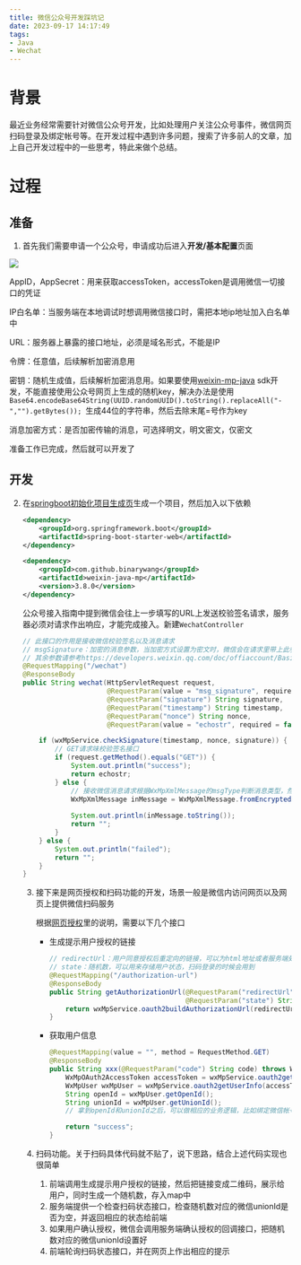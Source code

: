 ```yaml
---
title: 微信公众号开发踩坑记
date: 2023-09-17 14:17:49
tags:
- Java
- Wechat
---
```


# 背景
最近业务经常需要针对微信公众号开发，比如处理用户关注公众号事件，微信网页扫码登录及绑定帐号等。在开发过程中遇到许多问题，搜索了许多前人的文章，加上自己开发过程中的一些思考，特此来做个总结。
<!--more-->
# 过程

## 准备

1. 首先我们需要申请一个公众号，申请成功后进入**开发/基本配置**页面

![](img1.png)

AppID，AppSecret：用来获取accessToken，accessToken是调用微信一切接口的凭证

IP白名单：当服务端在本地调试时想调用微信接口时，需把本地ip地址加入白名单中

URL：服务器上暴露的接口地址，必须是域名形式，不能是IP

令牌：任意值，后续解析加密消息用

密钥：随机生成值，后续解析加密消息用。如果要使用[weixin-mp-java](https://github.com/Wechat-Group/WxJava) sdk开发，不能直接使用公众号网页上生成的随机key，解决办法是使用`Base64.encodeBase64String(UUID.randomUUID().toString().replaceAll("-","").getBytes()); `生成44位的字符串，然后去除末尾=号作为key

消息加密方式：是否加密传输的消息，可选择明文，明文密文，仅密文

准备工作已完成，然后就可以开发了

## 开发

2. 在[springboot初始化项目生成页](https://start.spring.io/)生成一个项目，然后加入以下依赖

   ```xml
   <dependency>
       <groupId>org.springframework.boot</groupId>
       <artifactId>spring-boot-starter-web</artifactId>
   </dependency>
   
   <dependency>
       <groupId>com.github.binarywang</groupId>
       <artifactId>weixin-java-mp</artifactId>
       <version>3.8.0</version>
   </dependency>
   ```

   公众号接入指南中提到微信会往上一步填写的URL上发送校验签名请求，服务器必须对请求作出响应，才能完成接入。新建`WechatController`

   ```java
   // 此接口的作用是接收微信校验签名以及消息请求
   // msgSignature：加密的消息参数，当加密方式设置为密文时，微信会在请求里带上此参数
   // 其余参数请参考https://developers.weixin.qq.com/doc/offiaccount/Basic_Information/Access_Overview.html接入指南
   @RequestMapping("/wechat")
   @ResponseBody
   public String wechat(HttpServletRequest request,
                        @RequestParam(value = "msg_signature", required = false) String msgSignature,
                        @RequestParam("signature") String signature,
                        @RequestParam("timestamp") String timestamp,
                        @RequestParam("nonce") String nonce,
                        @RequestParam(value = "echostr", required = false) String echostr) throws IOException {
   
       if (wxMpService.checkSignature(timestamp, nonce, signature)) {
           // GET请求味校验签名接口
           if (request.getMethod().equals("GET")) {
               System.out.println("success");
               return echostr;
           } else {
               // 接收微信消息请求根据WxMpXmlMessage的msgType判断消息类型，然后根据类型处理相应业务逻辑
               WxMpXmlMessage inMessage = WxMpXmlMessage.fromEncryptedXml(request.getInputStream(), wxMpConfigStorage,
                                                                          timestamp, nonce, msgSignature);
               System.out.println(inMessage.toString());
               return "";
           }
       } else {
           System.out.println("failed");
           return "";
       }
   }
   ```

   3. 接下来是网页授权和扫码功能的开发，场景一般是微信内访问网页以及网页上提供微信扫码服务

      根据[网页授权](https://developers.weixin.qq.com/doc/offiaccount/OA_Web_Apps/Wechat_webpage_authorization.html)里的说明，需要以下几个接口

      - 生成提示用户授权的链接

        ```java
        // redirectUrl：用户同意授权后重定向的链接，可以为html地址或者服务端处理后续业务接口，重定向链接中会携带code，作为获取accessToken的凭据
        // state：随机数，可以用来存储用户状态，扫码登录的时候会用到
        @RequestMapping("/authorization-url")
        @ResponseBody
        public String getAuthorizationUrl(@RequestParam("redirectUrl") String redirectUrl,
        								  @RequestParam("state") String state) {
            return wxMpService.oauth2buildAuthorizationUrl(redirectUrl, "snsapi_userinfo", state);
        }
        ```

      - 获取用户信息

        ```java
        @RequestMapping(value = "", method = RequestMethod.GET)
        @ResponseBody
        public String xxx(@RequestParam("code") String code) throws WxErrorException {
            WxMpOAuth2AccessToken accessToken = wxMpService.oauth2getAccessToken(code);
            WxMpUser wxMpUser = wxMpService.oauth2getUserInfo(accessToken, "zh_CN");
            String openId = wxMpUser.getOpenId();
            String unionId = wxMpUser.getUnionId();
            // 拿到openId和unionId之后，可以做相应的业务逻辑，比如绑定微信帐号，用微信登录等等
        
            return "success";
        }
        ```

   4. 扫码功能。关于扫码具体代码就不贴了，说下思路，结合上述代码实现也很简单

      1. 前端调用生成提示用户授权的链接，然后把链接变成二维码，展示给用户，同时生成一个随机数，存入map中
      2. 服务端提供一个检查扫码状态接口，检查随机数对应的微信unionId是否为空，并返回相应的状态给前端
      3. 如果用户确认授权，微信会调用服务端确认授权的回调接口，把随机数对应的微信unionId设置好
      4. 前端轮询扫码状态接口，并在网页上作出相应的提示

